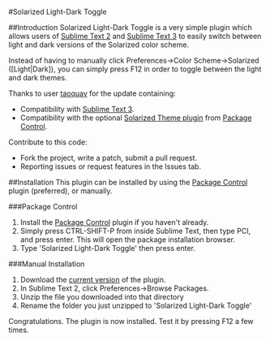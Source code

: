 #Solarized Light-Dark Toggle

##Introduction
Solarized Light-Dark Toggle is a very simple plugin which allows users of [Sublime Text 2][st2] and [Sublime Text 3][st3] to easily switch between light and dark versions of the Solarized color scheme.

Instead of having to manually click Preferences->Color Scheme->Solarized (\[Light|Dark\]), you can simply press F12 in order to toggle between the light and dark themes.

Thanks to user [taoquay][taoquay-page] for the update containing:
* Compatibility with [Sublime Text 3][st3].
* Compatibility with the optional [Solarized Theme plugin][solarizedtheme-plugin] from [Package Control][packagecontrol].

Contribute to this code:
* Fork the project, write a patch, submit a pull request.
* Reporting issues or request features in the Issues tab.

##Installation
This plugin can be installed by using the [Package Control][packagecontrol] plugin \(preferred\), or manually.

###Package Control
1. Install the [Package Control][packagecontrol] plugin if you haven't already.
2. Simply press CTRL-SHIFT-P from inside Sublime Text, then type PCI, and press enter. This will open the package installation browser.
3. Type 'Solarized Light-Dark Toggle' then press enter.

###Manual Installation
1. Download the [current version][currentVersion] of the plugin.
2. In Sublime Text 2, click Preferences->Browse Packages.
3. Unzip the file you downloaded into that directory
4. Rename the folder you just unzipped to 'Solarized Light-Dark Toggle'

Congratulations. The plugin is now installed. Test it by pressing F12 a few times.

[st2]: http://www.sublimetext.com/ "Sublime Text 2"
[st3]: http://www.sublimetext.com/3 "Sublime Text 3"
[packagecontrol]: http://wbond.net/sublime_packages/package_control "Package Control"
[currentVersion]: https://nodeload.github.com/damccull/sublimetext2-SolarizedToggle/zip/v1.2.1 "Current Version"
[solarizedtheme-plugin]: https://github.com/sublimecolors/solarized "Solarized Theme Plugin"
[taoquay-page]: https://github.com/taoquay "taoquay"
